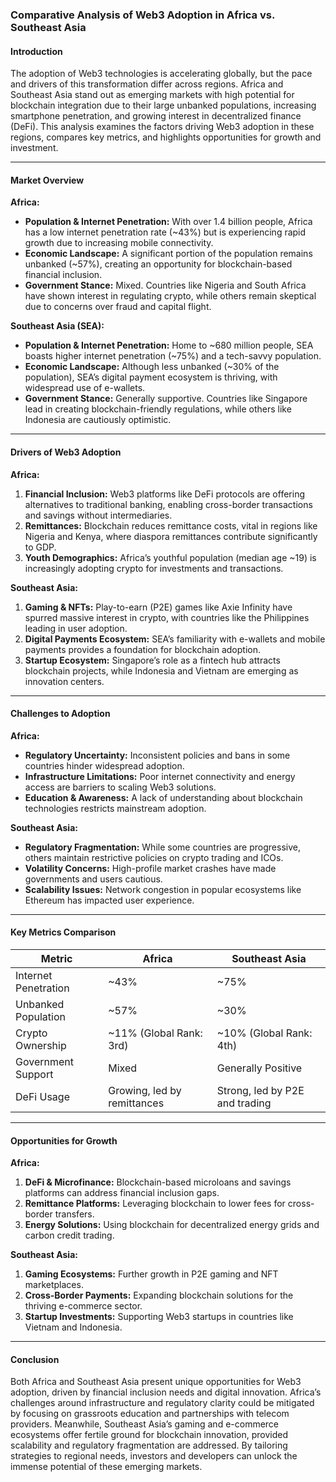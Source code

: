 ### Comparative Analysis of Web3 Adoption in Africa vs. Southeast Asia

#### **Introduction**
The adoption of Web3 technologies is accelerating globally, but the pace and drivers of this transformation differ across regions. Africa and Southeast Asia stand out as emerging markets with high potential for blockchain integration due to their large unbanked populations, increasing smartphone penetration, and growing interest in decentralized finance (DeFi). This analysis examines the factors driving Web3 adoption in these regions, compares key metrics, and highlights opportunities for growth and investment.

---

#### **Market Overview**

**Africa:**
- **Population & Internet Penetration:** With over 1.4 billion people, Africa has a low internet penetration rate (~43%) but is experiencing rapid growth due to increasing mobile connectivity.
- **Economic Landscape:** A significant portion of the population remains unbanked (~57%), creating an opportunity for blockchain-based financial inclusion.
- **Government Stance:** Mixed. Countries like Nigeria and South Africa have shown interest in regulating crypto, while others remain skeptical due to concerns over fraud and capital flight.

**Southeast Asia (SEA):**
- **Population & Internet Penetration:** Home to ~680 million people, SEA boasts higher internet penetration (~75%) and a tech-savvy population.
- **Economic Landscape:** Although less unbanked (~30% of the population), SEA’s digital payment ecosystem is thriving, with widespread use of e-wallets.
- **Government Stance:** Generally supportive. Countries like Singapore lead in creating blockchain-friendly regulations, while others like Indonesia are cautiously optimistic.

---

#### **Drivers of Web3 Adoption**

**Africa:**
1. **Financial Inclusion:** Web3 platforms like DeFi protocols are offering alternatives to traditional banking, enabling cross-border transactions and savings without intermediaries.
2. **Remittances:** Blockchain reduces remittance costs, vital in regions like Nigeria and Kenya, where diaspora remittances contribute significantly to GDP.
3. **Youth Demographics:** Africa’s youthful population (median age ~19) is increasingly adopting crypto for investments and transactions.

**Southeast Asia:**
1. **Gaming & NFTs:** Play-to-earn (P2E) games like Axie Infinity have spurred massive interest in crypto, with countries like the Philippines leading in user adoption.
2. **Digital Payments Ecosystem:** SEA’s familiarity with e-wallets and mobile payments provides a foundation for blockchain adoption.
3. **Startup Ecosystem:** Singapore’s role as a fintech hub attracts blockchain projects, while Indonesia and Vietnam are emerging as innovation centers.

---

#### **Challenges to Adoption**

**Africa:**
- **Regulatory Uncertainty:** Inconsistent policies and bans in some countries hinder widespread adoption.
- **Infrastructure Limitations:** Poor internet connectivity and energy access are barriers to scaling Web3 solutions.
- **Education & Awareness:** A lack of understanding about blockchain technologies restricts mainstream adoption.

**Southeast Asia:**
- **Regulatory Fragmentation:** While some countries are progressive, others maintain restrictive policies on crypto trading and ICOs.
- **Volatility Concerns:** High-profile market crashes have made governments and users cautious.
- **Scalability Issues:** Network congestion in popular ecosystems like Ethereum has impacted user experience.

---

#### **Key Metrics Comparison**

| **Metric**               | **Africa**                      | **Southeast Asia**               |
|--------------------------|--------------------------------|----------------------------------|
| Internet Penetration     | ~43%                           | ~75%                             |
| Unbanked Population      | ~57%                           | ~30%                             |
| Crypto Ownership         | ~11% (Global Rank: 3rd)        | ~10% (Global Rank: 4th)          |
| Government Support       | Mixed                          | Generally Positive               |
| DeFi Usage               | Growing, led by remittances    | Strong, led by P2E and trading   |

---

#### **Opportunities for Growth**

**Africa:**
1. **DeFi & Microfinance:** Blockchain-based microloans and savings platforms can address financial inclusion gaps.
2. **Remittance Platforms:** Leveraging blockchain to lower fees for cross-border transfers.
3. **Energy Solutions:** Using blockchain for decentralized energy grids and carbon credit trading.

**Southeast Asia:**
1. **Gaming Ecosystems:** Further growth in P2E gaming and NFT marketplaces.
2. **Cross-Border Payments:** Expanding blockchain solutions for the thriving e-commerce sector.
3. **Startup Investments:** Supporting Web3 startups in countries like Vietnam and Indonesia.

---

#### **Conclusion**
Both Africa and Southeast Asia present unique opportunities for Web3 adoption, driven by financial inclusion needs and digital innovation. Africa’s challenges around infrastructure and regulatory clarity could be mitigated by focusing on grassroots education and partnerships with telecom providers. Meanwhile, Southeast Asia’s gaming and e-commerce ecosystems offer fertile ground for blockchain innovation, provided scalability and regulatory fragmentation are addressed. By tailoring strategies to regional needs, investors and developers can unlock the immense potential of these emerging markets.

